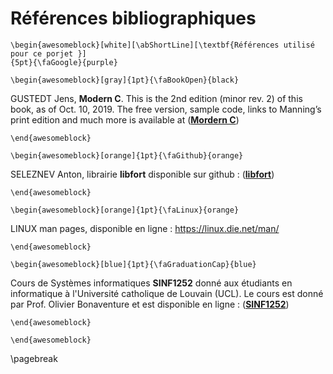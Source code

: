 Références bibliographiques 
============================

```{=latex}
\begin{awesomeblock}[white][\abShortLine][\textbf{Références utilisé pour ce porjet }] 
{5pt}{\faGoogle}{purple}
```

```{=latex}
\begin{awesomeblock}[gray]{1pt}{\faBookOpen}{black}  
```

GUSTEDT Jens, **Modern C**. This is the 2nd edition (minor rev. 2) of this book, as of Oct. 10, 2019. The free version, 
sample code, links to Manning’s print edition and much more is available 
at ([**Mordern C**](https://modernc.gforge.inria.fr/ "lien vers le livre")) 

```{=latex}
\end{awesomeblock}
```

```{=latex}
\begin{awesomeblock}[orange]{1pt}{\faGithub}{orange}   
```

SELEZNEV Anton, librairie **libfort** disponible sur github : 
  ([**libfort**](https://github.com/seleznevae/libfort "lien vers libfort"))

```{=latex}
\end{awesomeblock}
```

```{=latex}
\begin{awesomeblock}[orange]{1pt}{\faLinux}{orange}  
```

LINUX man pages, disponible en ligne : https://linux.die.net/man/

```{=latex}
\end{awesomeblock}
```

```{=latex}
\begin{awesomeblock}[blue]{1pt}{\faGraduationCap}{blue}  
```

Cours de Systèmes informatiques **SINF1252** donné aux étudiants en informatique à l'Université catholique de Louvain (UCL). 
  Le cours est donné par Prof. Olivier Bonaventure et est disponible en ligne : 
  ([**SINF1252**](https://github.com/obonaventure/SystemesInformatiques "lien vers le site"))

```{=latex}
\end{awesomeblock}
```

```{=latex}
\end{awesomeblock}
```
  
\pagebreak


